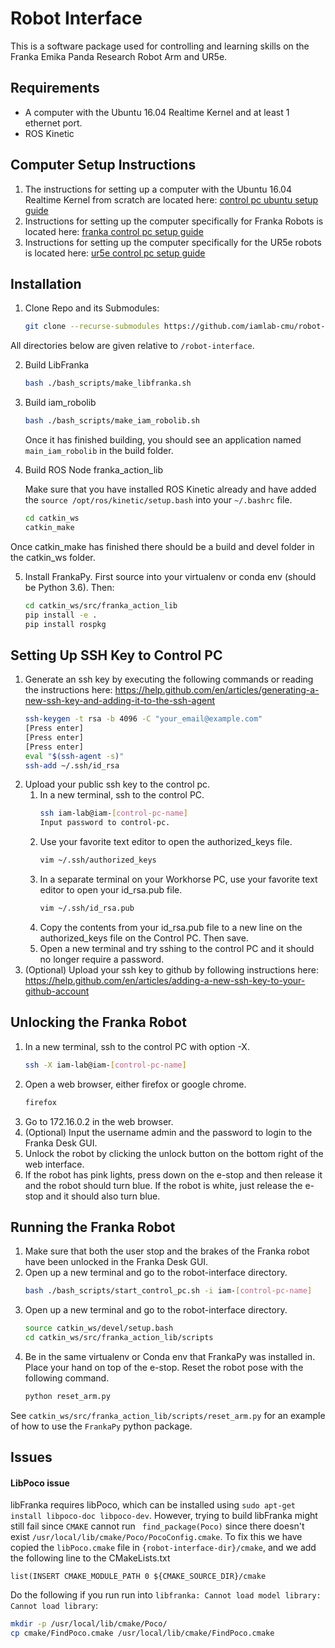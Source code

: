 # Robot Interface

This is a software package used for controlling and learning skills on the Franka Emika Panda Research Robot Arm and UR5e.

## Requirements

* A computer with the Ubuntu 16.04 Realtime Kernel and at least 1 ethernet port.
* ROS Kinetic 

## Computer Setup Instructions

1. The instructions for setting up a computer with the Ubuntu 16.04 Realtime Kernel from scratch are located here: [control pc ubuntu setup guide](docs/control_pc_ubuntu_setup_guide.md)
2. Instructions for setting up the computer specifically for Franka Robots is located here: [franka control pc setup guide](docs/franka_control_pc_setup_guide.md)
3. Instructions for setting up the computer specifically for the UR5e robots is located here: [ur5e control pc setup guide](docs/ur5e_control_pc_setup_guide.md)

## Installation

1. Clone Repo and its Submodules:

   ```bash
   git clone --recurse-submodules https://github.com/iamlab-cmu/robot-interface.git
   ```
All directories below are given relative to `/robot-interface`.

2. Build LibFranka
   ```bash
   bash ./bash_scripts/make_libfranka.sh
   ```

3. Build iam_robolib
   ```bash
   bash ./bash_scripts/make_iam_robolib.sh
   ```
   Once it has finished building, you should see an application named `main_iam_robolib` in the build folder.

4. Build ROS Node franka_action_lib

   Make sure that you have installed ROS Kinetic already and have added the `source /opt/ros/kinetic/setup.bash` into your `~/.bashrc` file.

   ```bash
   cd catkin_ws
   catkin_make
   ```
Once catkin_make has finished there should be a build and devel folder in the catkin_ws folder.

5. Install FrankaPy. First source into your virtualenv or conda env (should be Python 3.6). Then:
   ```bash
   cd catkin_ws/src/franka_action_lib
   pip install -e .
   pip install rospkg
   ```

## Setting Up SSH Key to Control PC
1. Generate an ssh key by executing the following commands or reading the instructions here: https://help.github.com/en/articles/generating-a-new-ssh-key-and-adding-it-to-the-ssh-agent
   ```bash
   ssh-keygen -t rsa -b 4096 -C "your_email@example.com"
   [Press enter]
   [Press enter]
   [Press enter]
   eval "$(ssh-agent -s)"
   ssh-add ~/.ssh/id_rsa
   ```
2. Upload your public ssh key to the control pc.
   1. In a new terminal, ssh to the control PC.
      ```bash
      ssh iam-lab@iam-[control-pc-name]
      Input password to control-pc.
      ```
   2. Use your favorite text editor to open the authorized_keys file.
      ```bash
      vim ~/.ssh/authorized_keys
      ```
   3. In a separate terminal on your Workhorse PC, use your favorite text editor to open your id_rsa.pub file.
      ```bash
      vim ~/.ssh/id_rsa.pub
      ```
   4. Copy the contents from your id_rsa.pub file to a new line on the authorized_keys file on the Control PC. Then save. 
   5. Open a new terminal and try sshing to the control PC and it should no longer require a password. 
3. (Optional) Upload your ssh key to github by following instructions here: https://help.github.com/en/articles/adding-a-new-ssh-key-to-your-github-account

## Unlocking the Franka Robot
1. In a new terminal, ssh to the control PC with option -X.
   ```bash
   ssh -X iam-lab@iam-[control-pc-name]
   ```
2. Open a web browser, either firefox or google chrome.
   ```bash
   firefox
   ```
3. Go to 172.16.0.2 in the web browser.
4. (Optional) Input the username admin and the password to login to the Franka Desk GUI.
5. Unlock the robot by clicking the unlock button on the bottom right of the web interface.
6. If the robot has pink lights, press down on the e-stop and then release it and the robot should turn blue. If the robot is white, just release the e-stop and it should also turn blue.

## Running the Franka Robot

1. Make sure that both the user stop and the brakes of the Franka robot have been unlocked in the Franka Desk GUI.
2. Open up a new terminal and go to the robot-interface directory.
   ```bash
   bash ./bash_scripts/start_control_pc.sh -i iam-[control-pc-name]
   ```
3. Open up a new terminal and go to the robot-interface directory.
   ```bash
   source catkin_ws/devel/setup.bash
   cd catkin_ws/src/franka_action_lib/scripts
   ```
4. Be in the same virtualenv or Conda env that FrankaPy was installed in. Place your hand on top of the e-stop. Reset the robot pose with the following command.
   ```bash
   python reset_arm.py
   ```
   
See `catkin_ws/src/franka_action_lib/scripts/reset_arm.py` for an example of how to use the `FrankaPy` python package.



## Issues

#### LibPoco issue

libFranka requires libPoco, which can be installed using `sudo apt-get install libpoco-doc libpoco-dev`. However, trying to build libFranka might still fail since `CMAKE` cannot run ` find_package(Poco)` since there doesn't exist `/usr/local/lib/cmake/Poco/PocoConfig.cmake`. To fix this we have copied the `libPoco.cmake` file in `{robot-interface-dir}/cmake`, and we add the following line to the CMakeLists.txt

`list(INSERT CMAKE_MODULE_PATH 0 ${CMAKE_SOURCE_DIR}/cmake`

Do the following if you run run into `libfranka: Cannot load model library: Cannot load library`:

```sh
mkdir -p /usr/local/lib/cmake/Poco/
cp cmake/FindPoco.cmake /usr/local/lib/cmake/FindPoco.cmake
```
